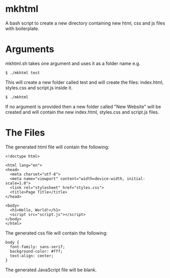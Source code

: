 # mkhtml
A bash script to create a new directory containing new html, css and js files with boilerplate.

# Arguments
mkhtml.sh takes one argument and uses it as a folder name e.g.
```
$ ./mkhtml test
```
This will create a new folder called test and will create the files: index.html, styles.css and script.js inside it.
```
$ ./mkhtml
```
If no argument is provided then a new folder called "New Website" will be created and will contain the new index.html, styles.css and script.js files.

# The Files
The generated html file will contain the following:
```
<!doctype html>

<html lang="en">
<head>
  <meta charset="utf-8">
  <meta name="viewport" content="width=device-width, initial-scale=1.0">
  <link rel="stylesheet" href="styles.css">
  <title>Page Title</title>
</head>

<body>
  <h1>Hello, World!</h1>
  <script src="script.js"></script>
</body>
</html>

```
The generated css file will contain the following:
```
body {
  font-family: sans-serif;
  background-color: #fff;
  text-align: center;
}
```
The generated JavaScript file will be blank.
